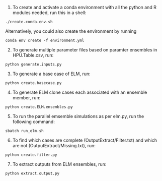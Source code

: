 1. To create and activate a conda environment with all the python and R modules needed, run this in a shell:
```
./create.conda.env.sh
```
   Alternatively, you could also create the environment by running
```
conda env create -f environment.yml
```

2. To generate multiple parameter files based on paramter ensembles in HPU.Table.csv, run:
```
python generate.inputs.py 
```

3. To generate a base case of ELM, run:
```
python create.basecase.py
```

4. To generate ELM clone cases each associated with an ensemble member, run:
```
python create.ELM.ensembles.py 
```

5. To run the parallel emsemble simulations as per elm.py, run the following command:
```
sbatch run_elm.sh
```

6. To find which cases are complete (OutputExtract/Filter.txt) and which are not (OutputExtract/Missing.txt), run:
```
python create.filter.py
```

7. To extract outputs from ELM ensembles, run:
```
python extract.output.py
``` 
